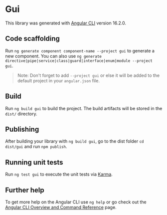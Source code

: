 # Gui

This library was generated with [Angular CLI](https://github.com/angular/angular-cli) version 16.2.0.

## Code scaffolding

Run `ng generate component component-name --project gui` to generate a new component. You can also use `ng generate directive|pipe|service|class|guard|interface|enum|module --project gui`.
> Note: Don't forget to add `--project gui` or else it will be added to the default project in your `angular.json` file. 

## Build

Run `ng build gui` to build the project. The build artifacts will be stored in the `dist/` directory.

## Publishing

After building your library with `ng build gui`, go to the dist folder `cd dist/gui` and run `npm publish`.

## Running unit tests

Run `ng test gui` to execute the unit tests via [Karma](https://karma-runner.github.io).

## Further help

To get more help on the Angular CLI use `ng help` or go check out the [Angular CLI Overview and Command Reference](https://angular.io/cli) page.
